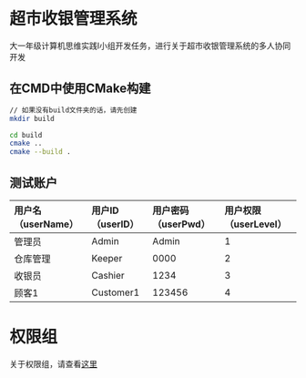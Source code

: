# 超市收银管理系统
大一年级计算机思维实践I小组开发任务，进行关于超市收银管理系统的多人协同开发



## 在CMD中使用CMake构建

``` bash
// 如果没有build文件夹的话，请先创建
mkdir build

cd build
cmake ..
cmake --build .

```



## 测试账户

| 用户名（userName） | 用户ID（userID） | 用户密码（userPwd） | 用户权限（userLevel） |
| :----------------- | :--------------- | :------------------ | :-------------------- |
| 管理员             | Admin            | Admin               | 1                     |
| 仓库管理           | Keeper           | 0000                | 2                     |
| 收银员             | Cashier          | 1234                | 3                     |
| 顾客1              | Customer1        | 123456              | 4                     |



# 权限组

关于权限组，请查看[这里](doc/authority.md)
